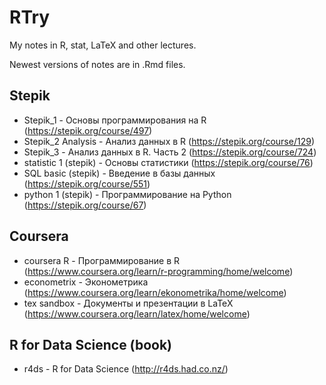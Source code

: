 # RTry
My notes in R, stat, LaTeX and other lectures.

Newest versions of notes are in .Rmd files.

## Stepik
* Stepik_1 - Основы программирования на R (<https://stepik.org/course/497>)
* Stepik_2 Analysis - Анализ данных в R (<https://stepik.org/course/129>)
* Stepik_3 - Анализ данных в R. Часть 2 (<https://stepik.org/course/724>)
* statistic 1 (stepik) - Основы статистики (<https://stepik.org/course/76>)
* SQL basic (stepik) - Введение в базы данных (<https://stepik.org/course/551>)
* python 1 (stepik) - Программирование на Python (<https://stepik.org/course/67>)

## Coursera
* coursera R - Программирование в R (<https://www.coursera.org/learn/r-programming/home/welcome>)
* econometrix - Эконометрика (<https://www.coursera.org/learn/ekonometrika/home/welcome>)
* tex sandbox - Документы и презентации в LaTeX (<https://www.coursera.org/learn/latex/home/welcome>)

## R for Data Science (book)
* r4ds - R for Data Science (<http://r4ds.had.co.nz/>)
